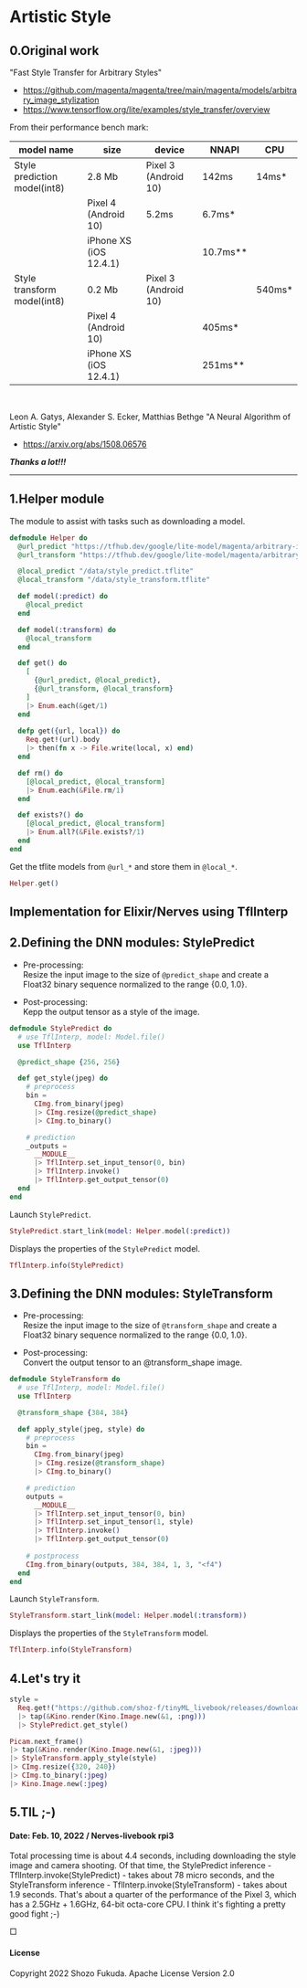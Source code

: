 # Artistic Style

## 0.Original work

"Fast Style Transfer for Arbitrary Styles"

* https://github.com/magenta/magenta/tree/main/magenta/models/arbitrary_image_stylization
* https://www.tensorflow.org/lite/examples/style_transfer/overview

From their performance bench mark:

model name | size | device | NNAPI | CPU 
---------|-----|-------|------|----
Style prediction model(int8) | 2.8 Mb | Pixel 3 (Android 10)| 142ms | 14ms*
|| Pixel 4 (Android 10)| 5.2ms | 6.7ms*
|| iPhone XS (iOS 12.4.1)||10.7ms**	
Style transform model(int8)| 0.2 Mb | Pixel 3 (Android 10)||540ms*
|| Pixel 4 (Android 10)  || 405ms*
||iPhone XS (iOS 12.4.1) || 251ms**

<br />

Leon A. Gatys, Alexander S. Ecker, Matthias Bethge "A Neural Algorithm of Artistic Style"

* https://arxiv.org/abs/1508.06576

***Thanks a lot!!!***

---

## 1.Helper module

The module to assist with tasks such as downloading a model.

```elixir
defmodule Helper do
  @url_predict "https://tfhub.dev/google/lite-model/magenta/arbitrary-image-stylization-v1-256/int8/prediction/1?lite-format=tflite"
  @url_transform "https://tfhub.dev/google/lite-model/magenta/arbitrary-image-stylization-v1-256/int8/transfer/1?lite-format=tflite"

  @local_predict "/data/style_predict.tflite"
  @local_transform "/data/style_transform.tflite"

  def model(:predict) do
    @local_predict
  end

  def model(:transform) do
    @local_transform
  end

  def get() do
    [
      {@url_predict, @local_predict},
      {@url_transform, @local_transform}
    ]
    |> Enum.each(&get/1)
  end
  
  defp get({url, local}) do
    Req.get!(url).body
    |> then(fn x -> File.write(local, x) end)
  end

  def rm() do
    [@local_predict, @local_transform]
    |> Enum.each(&File.rm/1)
  end

  def exists?() do
    [@local_predict, @local_transform]
    |> Enum.all?(&File.exists?/1)
  end
end
```

Get the tflite models from `@url_*` and store them in `@local_*`.

```elixir
Helper.get()
```

## Implementation for Elixir/Nerves using TflInterp

## 2.Defining the DNN modules: StylePredict

* Pre-processing:<br>
 Resize the input image to the size of `@predict_shape` and create a Float32 binary sequence normalized to the range {0.0, 1.0}.

* Post-processing:<br>
 Kepp the output tensor as a style of the image.

```elixir
defmodule StylePredict do
  # use TflInterp, model: Model.file()
  use TflInterp

  @predict_shape {256, 256}

  def get_style(jpeg) do
    # preprocess
    bin =
      CImg.from_binary(jpeg)
      |> CImg.resize(@predict_shape)
      |> CImg.to_binary()

    # prediction
    _outputs =
      __MODULE__
      |> TflInterp.set_input_tensor(0, bin)
      |> TflInterp.invoke()
      |> TflInterp.get_output_tensor(0)
  end
end
```

Launch `StylePredict`.

```elixir
StylePredict.start_link(model: Helper.model(:predict))
```

Displays the properties of the `StylePredict` model.

```elixir
TflInterp.info(StylePredict)
```

## 3.Defining the DNN modules: StyleTransform

* Pre-processing:<br>
  Resize the input image to the size of `@transform_shape` and create a Float32 binary sequence normalized to the range {0.0, 1.0}.

* Post-processing:<br>
  Convert the output tensor to an @transform_shape image.

```elixir
defmodule StyleTransform do
  # use TflInterp, model: Model.file()
  use TflInterp

  @transform_shape {384, 384}

  def apply_style(jpeg, style) do
    # preprocess
    bin =
      CImg.from_binary(jpeg)
      |> CImg.resize(@transform_shape)
      |> CImg.to_binary()

    # prediction
    outputs =
      __MODULE__
      |> TflInterp.set_input_tensor(0, bin)
      |> TflInterp.set_input_tensor(1, style)
      |> TflInterp.invoke()
      |> TflInterp.get_output_tensor(0)
    
    # postprocess
    CImg.from_binary(outputs, 384, 384, 1, 3, "<f4")
  end
end
```

Launch `StyleTransform`.

```elixir
StyleTransform.start_link(model: Helper.model(:transform))
```

Displays the properties of the `StyleTransform` model.

```elixir
TflInterp.info(StyleTransform)
```

## 4.Let's try it

```elixir
style =
  Req.get!("https://github.com/shoz-f/tinyML_livebook/releases/download/model/helleborus.jpg").body
  |> tap(&Kino.render(Kino.Image.new(&1, :png)))
  |> StylePredict.get_style()

Picam.next_frame()
|> tap(&Kino.render(Kino.Image.new(&1, :jpeg)))
|> StyleTransform.apply_style(style)
|> CImg.resize({320, 240})
|> CImg.to_binary(:jpeg)
|> Kino.Image.new(:jpeg)
```

## 5.TIL ;-)

#### Date: Feb. 10, 2022 / Nerves-livebook rpi3

Total processing time is about 4.4 seconds, including downloading the style image and camera shooting.
Of that time, the StylePredict inference - TflInterp.invoke(StylePredict) - takes about 78 micro seconds,
and the StyleTransform inference - TflInterp.invoke(StyleTransform) - takes about 1.9 seconds.
That's about a quarter of the performance of the Pixel 3, which has a 2.5GHz + 1.6GHz, 64-bit octa-core CPU.
I think it's fighting a pretty good fight ;-)

&#9633;

#### License

Copyright 2022 Shozo Fukuda.
Apache License Version 2.0
